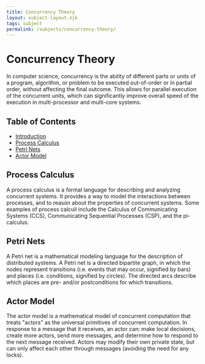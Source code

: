 ```yaml
---
title: Concurrency Theory
layout: subject-layout.njk
tags: subject
permalink: /subjects/concurrency-theory/
---
```


# Concurrency Theory

In computer science, concurrency is the ability of different parts or units of a program, algorithm, or problem to be executed out-of-order or in partial order, without affecting the final outcome. This allows for parallel execution of the concurrent units, which can significantly improve overall speed of the execution in multi-processor and multi-core systems.

## Table of Contents

*   [Introduction](#concurrency-theory)
*   [Process Calculus](#process-calculus)
*   [Petri Nets](#petri-nets)
*   [Actor Model](#actor-model)

## Process Calculus

A process calculus is a formal language for describing and analyzing concurrent systems. It provides a way to model the interactions between processes, and to reason about the properties of concurrent systems. Some examples of process calculi include the Calculus of Communicating Systems (CCS), Communicating Sequential Processes (CSP), and the pi-calculus.

## Petri Nets

A Petri net is a mathematical modeling language for the description of distributed systems. A Petri net is a directed bipartite graph, in which the nodes represent transitions (i.e. events that may occur, signified by bars) and places (i.e. conditions, signified by circles). The directed arcs describe which places are pre- and/or postconditions for which transitions.

## Actor Model

The actor model is a mathematical model of concurrent computation that treats "actors" as the universal primitives of concurrent computation. In response to a message that it receives, an actor can: make local decisions, create more actors, send more messages, and determine how to respond to the next message received. Actors may modify their own private state, but can only affect each other through messages (avoiding the need for any locks).